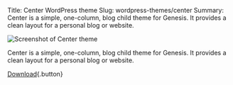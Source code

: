 Title: Center WordPress theme
Slug: wordpress-themes/center
Summary: Center is a simple, one-column, blog child theme for Genesis. It provides a clean layout for a personal blog or website.

![Screenshot of Center theme]({photo}2018/01/screenshot-center-1024x768.jpg)

Center is a simple, one-column, blog child theme for Genesis. It provides a clean layout for a personal blog or website.

[Download](https://github.com/properlypurple/center){.button}

